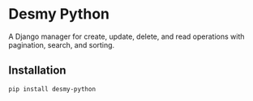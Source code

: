 # Desmy Python

A Django manager for create, update, delete, and read operations with pagination, search, and sorting.

## Installation

```bash
pip install desmy-python
